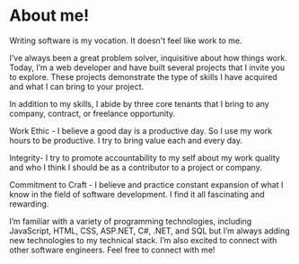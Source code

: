 # About me!

Writing software is my vocation. It doesn't feel like work to me.

I’ve always been a great problem solver, inquisitive about how things work. Today, I’m a web developer and have built several projects that I invite you to explore. These projects demonstrate the type of skills I have acquired and what I can bring to your project.

In addition to my skills, I abide by three core tenants that I bring to any company, contract, or freelance opportunity.

Work Ethic - I believe a good day is a productive day. So I use my work hours to be productive. I try to bring value each and every day.

Integrity- I try to promote accountability to my self about my work quality and who I think I should be as a contributor to a project or company.

Commitment to Craft - I believe and practice constant expansion of what I know in the field of software development. I find it all fascinating and rewarding.

I’m familiar with a variety of programming technologies, including JavaScript, HTML, CSS, ASP.NET, C#, .NET, and SQL but I’m always adding new technologies to my technical stack. I’m also excited to connect with other software engineers. Feel free to connect with me!